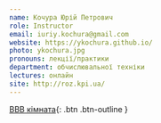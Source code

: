 ```yaml
---
name: Кочура Юрій Петрович
role: Instructor
email: iuriy.kochura@gmail.com
website: https://ykochura.github.io/
photo: ykochura.jpg
pronouns: лекції/практики
department: обчислювальної техніки
lectures: онлайн
site: http://roz.kpi.ua/
---
```


[BBB кімната](https://bbb.comsys.kpi.ua/rooms/qnc-5hv-iq3-gqe/join){: .btn .btn-outline }
